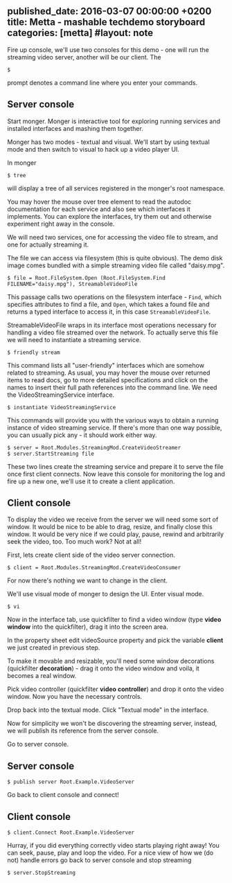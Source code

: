 published_date: 2016-03-07 00:00:00 +0200
title: Metta - mashable techdemo storyboard
categories: [metta]
#layout: note
---
Fire up console, we'll use two consoles for this demo - one will run the streaming video server, another will be our client. The

    $

prompt denotes a command line where you enter your commands.

## Server console

Start monger. Monger is interactive tool for exploring running services and installed interfaces and mashing them together.

Monger has two modes - textual and visual. We'll start by using textual mode and then switch to visual to hack up a video player UI.

In monger

    $ tree

will display a tree of all services registered in the monger's root namespace.

You may hover the mouse over tree element to read the autodoc documentation for each service and also see which interfaces it implements. You can explore the interfaces, try them out and otherwise experiment right away in the console.

We will need two services, one for accessing the video file to stream, and one for actually streaming it.

The file we can access via filesystem (this is quite obvious). The demo disk image comes bundled with a simple streaming video file called "daisy.mpg".


    $ file = Root.FileSystem.Open (Root.FileSystem.Find FILENAME="daisy.mpg"), StreamableVideoFile

This passage calls two operations on the filesystem interface - `Find`, which specifies attributes to find a file, and `Open`, which takes a found file and returns a typed interface to access it, in this case `StreamableVideoFile`.

StreamableVideoFile wraps in its interface most operations necessary for handling a video file streamed over the network. To actually serve this file we will need to instantiate a streaming service.

    $ friendly stream

This command lists all "user-friendly" interfaces which are somehow related to streaming. As usual, you may hover the mouse over returned items to read docs, go to more detailed specifications and click on the names to insert their full path references into the command line. We need the VideoStreamingService interface.

    $ instantiate VideoStreamingService

This commands will provide you with the various ways to obtain a running instance of video streaming service. If there's more than one way possible, you can usually pick any - it should work either way.

    $ server = Root.Modules.StreamingMod.CreateVideoStreamer
    $ server.StartStreaming file

These two lines create the streaming service and prepare it to serve the file once first client connects. Now leave this console for monitoring the log and fire up a new one, we'll use it to create a client application.

## Client console

To display the video we receive from the server we will need some sort of window. It would be nice to be able to drag, resize, and finally close this window. It would be very nice if we could play, pause, rewind and arbitrarily seek the video, too. Too much work? Not at all!

First, lets create client side of the video server connection.

    $ client = Root.Modules.StreamingMod.CreateVideoConsumer

For now there's nothing we want to change in the client.

We'll use visual mode of monger to design the UI. Enter visual mode.

    $ vi

Now in the interface tab, use quickfilter to find a video window (type **video window** into the quickfilter), drag it into the screen area.

In the property sheet edit videoSource property and pick the variable **client** we just created in previous step.

To make it movable and resizable, you'll need some window decorations (quickfilter **decoration**) - drag it onto the video window and voila, it becomes a real window.

Pick video controller (quickfilter **video controller**) and drop it onto the video window. Now you have the necessary controls.

Drop back into the textual mode. Click "Textual mode" in the interface.

Now for simplicity we won't be discovering the streaming server, instead, we will publish its reference from the server console.

Go to server console.

## Server console

    $ publish server Root.Example.VideoServer

Go back to client console and connect!

## Client console

    $ client.Connect Root.Example.VideoServer

Hurray, if you did everything correctly video starts playing right away! You can seek, pause, play and loop the video. For a nice view of how we (do not) handle errors go back to server console and stop streaming

    $ server.StopStreaming

